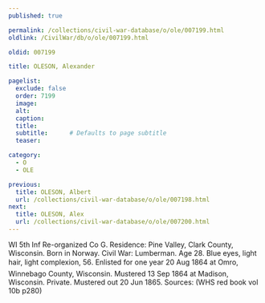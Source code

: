 ```yaml
---
published: true

permalink: /collections/civil-war-database/o/ole/007199.html
oldlink: /CivilWar/db/o/ole/007199.html

oldid: 007199

title: OLESON, Alexander

pagelist:
  exclude: false
  order: 7199
  image: 
  alt:
  caption:
  title:
  subtitle:      # Defaults to page subtitle
  teaser:

category: 
  - O 
  - OLE

previous:
  title: OLESON, Albert
  url: /collections/civil-war-database/o/ole/007198.html  
next:
  title: OLESON, Alex
  url: /collections/civil-war-database/o/ole/007200.html   
---
```

WI 5th Inf Re-organized Co G. Residence: Pine Valley, Clark County, Wisconsin. Born in Norway. Civil War: Lumberman. Age 28. Blue eyes, light hair, light complexion, 5&#146;6&#148;. Enlisted for one year 20 Aug 1864 at Omro, Winnebago County, Wisconsin. Mustered 13 Sep 1864 at Madison, Wisconsin. Private. Mustered out 20 Jun 1865. Sources: (WHS red book vol 10b p280)